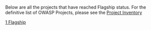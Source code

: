 Below are all the projects that have reached Flagship status. For the
definitive list of OWASP Projects, please see the [Project
Inventory](Project_Inventory "wikilink")

[1 Flagship](Category:Projects "wikilink")